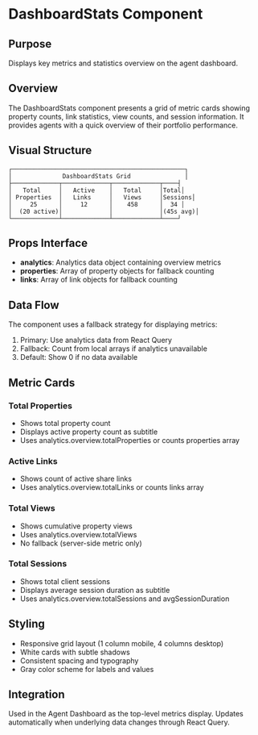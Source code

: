 # DashboardStats Component

## Purpose
Displays key metrics and statistics overview on the agent dashboard.

## Overview
The DashboardStats component presents a grid of metric cards showing property counts, link statistics, view counts, and session information. It provides agents with a quick overview of their portfolio performance.

## Visual Structure

```
┌────────────────────────────────────────────────┐
│              DashboardStats Grid               │
├─────────────┬─────────────┬─────────────┬────┤
│   Total     │   Active    │   Total     │Total│
│ Properties  │   Links     │   Views     │Sessions│
│     25      │     12      │    458      │  34 │
│  (20 active)│             │             │(45s avg)│
└─────────────┴─────────────┴─────────────┴────┘
```

## Props Interface

- **analytics**: Analytics data object containing overview metrics
- **properties**: Array of property objects for fallback counting
- **links**: Array of link objects for fallback counting

## Data Flow

The component uses a fallback strategy for displaying metrics:
1. Primary: Use analytics data from React Query
2. Fallback: Count from local arrays if analytics unavailable
3. Default: Show 0 if no data available

## Metric Cards

### Total Properties
- Shows total property count
- Displays active property count as subtitle
- Uses analytics.overview.totalProperties or counts properties array

### Active Links
- Shows count of active share links
- Uses analytics.overview.totalLinks or counts links array

### Total Views
- Shows cumulative property views
- Uses analytics.overview.totalViews
- No fallback (server-side metric only)

### Total Sessions
- Shows total client sessions
- Displays average session duration as subtitle
- Uses analytics.overview.totalSessions and avgSessionDuration

## Styling

- Responsive grid layout (1 column mobile, 4 columns desktop)
- White cards with subtle shadows
- Consistent spacing and typography
- Gray color scheme for labels and values

## Integration

Used in the Agent Dashboard as the top-level metrics display. Updates automatically when underlying data changes through React Query.